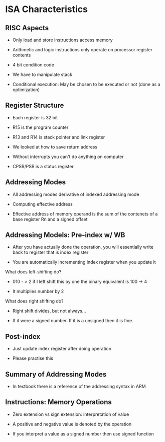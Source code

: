 # ISA Characteristics

## RISC Aspects

- Only load and store instructions access memory
- Arithmetic and logic instructions only operate on processor register contents

- 4 bit condition code

- We have to manipulate stack

- Conditional execution: May be chosen to be executed or not (done as a optimization)

## Register Structure

- Each register is 32 bit
- R15 is the program counter
- R13 and R14 is stack pointer and link register

- We looked at how to save return address
- Without interrupts you can't do anything on computer

- CPSR/PSR is a status register.

## Addressing Modes

- All addressing modes derivative of indexed addressing mode

- Computing effective address

- Effective address of memory operand is the sum of the contenets of a base
register Rn and a signed offset

## Addressing Models: Pre-index w/ WB

- After you have actually done the operation, you will essentially write back to register that is index register

- You are automatically incrementing index register when you update it

What does left-shifting do?

- 010 - > 2 if I left shift this by one the binary equivalent is 100 -> 4

- It multiplies number by 2

What does right shifting do?

- Right shift divides, but not always...

- If it were a signed number. If it is a unsigned then it is fine.

## Post-index

- Just update index register after doing operation

- Please practise this

## Summary of Addressing Modes

- In textbook there is a reference of the addressing syntax in ARM

## Instructions: Memory Operations

- Zero extension vs sign extension: interpretation of value

- A positive and negative value is denoted by the operation

- If you interpret a value as a signed number then use signed function
